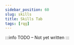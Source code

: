 ```yaml
---
sidebar_position: 60
slug: skills
title: Skills Tab
tags: [rqg]
---
```


:::info TODO – Not yet written :::
